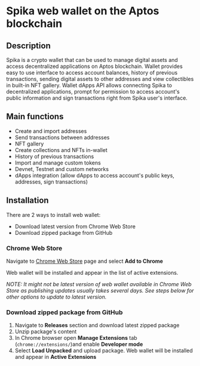 # Spika web wallet on the Aptos blockchain

## **Description**

Spika is a crypto wallet that can be used to manage digital assets and access decentralized applications on Aptos blockchain.
Wallet provides easy to use interface to access account balances, history of previous transactions, sending digital assets to other addresses and view collectibles in built-in NFT gallery.
Wallet dApps API allows connecting Spika to decentralized applications, prompt for permission to access account's public information and sign transactions right from Spika user's interface.

## **Main functions**
- Create and import addresses
- Send transactions between addresses
- NFT gallery
- Create collections and NFTs in-wallet
- History of previous transactions
- Import and manage custom tokens
- Devnet, Testnet and custom networks
- dApps integration (allow dApps to access account's public keys, addresses, sign transactions)

## **Installation**

There are 2 ways to install web wallet:

- Download latest version from Chrome Web Store
- Download zipped package from GitHub

### **Chrome Web Store**

Navigate to [Chrome Web Store](https://chrome.google.com/webstore/detail/spika/fadkojdgchhfkdkklllhcphknohbmjmb) page and select **Add to Chrome**

Web wallet will be installed and appear in the list of active extensions.

_NOTE: It might not be latest version of web wallet available in Chrome Web Store as publishing updates usually takes several days. See steps below for other options to update to latest version._

### **Download zipped package from GitHub**

1. Navigate to **Releases** section and download latest zipped package
2. Unzip package's content
3. In Chrome browser open **Manage Extensions** tab (`chrome://extensions/`)and enable **Developer mode**
4. Select **Load Unpacked** and upload package. Web wallet will be installed and appear in **Active Extensions**
